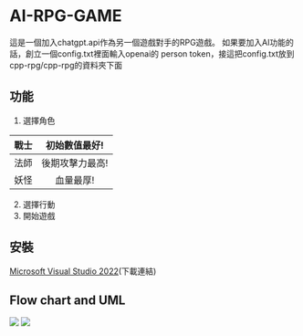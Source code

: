 # AI-RPG-GAME

這是一個加入chatgpt.api作為另一個遊戲對手的RPG遊戲。
如果要加入AI功能的話，創立一個config.txt裡面輸入openai的 person token，接這把config.txt放到cpp-rpg/cpp-rpg的資料夾下面

## 功能

1. 選擇角色

|戰士|初始數值最好!|
|-------|:-----:|
| 法師 | 後期攻擊力最高! |
| 妖怪 | 血量最厚! | 

2. 選擇行動
3. 開始遊戲

## 安裝
[Microsoft Visual Studio 2022](https://visualstudio.microsoft.com/zh-hant/vs/whatsnew/)(下載連結)

## Flow chart and UML
![](https://github.com/MuChi2112/RPG-game/blob/main/RPG_README_pic/%E9%A1%9E%E5%88%A5%E5%9C%962.drawio.png?raw=true)
![](https://github.com/MuChi2112/RPG-game/blob/main/RPG_README_pic/rpg_flow_chart2.drawio%20(2).png?raw=true)

